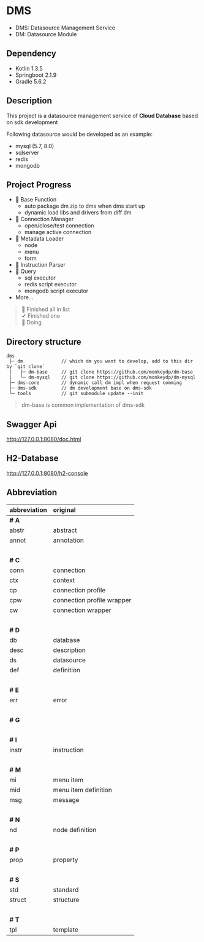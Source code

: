# DMS

- DMS: Datasource Management Service
- DM: Datasource Module


## Dependency

- Kotlin 1.3.5
- Springboot 2.1.9
- Gradle 5.6.2


## Description

This project is a datasource management service of **Cloud Database** based on sdk development

Following datasource would be developed as an example:
- mysql (5.7, 8.0)
- sqlserver
- redis
- mongodb


## Project Progress

- 🏁 Base Function
    - auto package dm zip to dms when dms start up
    - dynamic load libs and drivers from diff dm
- 🏁 Connection Manager
    - open/close/test connection
    - manage active connection
- 🏁 Metadata Loader
    - node
    - menu
    - form
- 🏁 Instruction Parser
- 🏃 Query
    - sql executor
    - redis script executor
    - mongodb script executor
- More...

> 🏁 Finished all in list<br/>
> ✔ Finished one <br/>
> 🏃 Doing


## Directory structure

```
dms
 ├─ dm              // which dm you want to develop, add to this dir by `git clone`
 |   ├─ dm-base     // git clone https://github.com/monkeydp/dm-base
 |   └─ dm-mysql    // git clone https://github.com/monkeydp/dm-mysql
 ├─ dms-core        // dynamic call dm impl when request comming
 ├─ dms-sdk         // dm development base on dms-sdk
 └─ tools           // git submodule update --init 
```

> dm-base is common implementation of dms-sdk
 
## Swagger Api

http://127.0.0.1:8080/doc.html


## H2-Database

http://127.0.0.1:8080/h2-console


## Abbreviation

abbreviation | original
:--- | :---
**# A** |
abstr | abstract
annot | annotation
&nbsp;|
**# C** |
conn | connection
ctx | context
cp | connection profile
cpw | connection profile wrapper
cw | connection wrapper
&nbsp;|
**# D** |
db | database
desc | description
ds | datasource
def | definition
&nbsp;|
**# E** |
err | error
&nbsp;|
**# G** |
&nbsp;|
**# I** |
instr | instruction
&nbsp;|
**# M** |
mi | menu item
mid | menu item definition
msg | message
&nbsp;|
**# N** |
nd | node definition
&nbsp;|
**# P** |
prop | property
&nbsp;|
**# S** |
std | standard
struct | structure
&nbsp;|
**# T** |
tpl | template